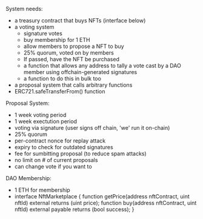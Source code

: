 System needs:

- a treasury contract that buys NFTs (interface below)
- a voting system
  - signature votes
  - buy membership for 1 ETH
  - allow members to propose a NFT to buy
  - 25% quorum, voted on by members
  - If passed, have the NFT be purchased
  - a function that allows any address to tally a vote cast by a DAO member using offchain-generated signatures
  - a function to do this in bulk too
- a proposal system that calls arbitrary functions
- ERC721.safeTransferFrom() function

Proposal System:

- 1 week voting period
- 1 week exectution period
- voting via signature (user signs off chain, 'we' run it on-chain)
- 25% quorum
- per-contract nonce for replay attack
- expiry to check for outdated signatures
- fee for sumbitting proposal (to reduce spam attacks)
- no limit on # of current proposals
- can change vote if you want to

DAO Membership:

- 1 ETH for membership
- interface NftMarketplace {
  function getPrice(address nftContract, uint nftId) external returns (uint price);
  function buy(address nftContract, uint nftId) external payable returns (bool success);
  }
